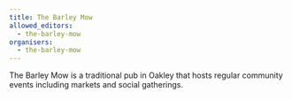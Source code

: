 ```yaml
---
title: The Barley Mow
allowed_editors:
  - the-barley-mow
organisers:
  - the-barley-mow
---
```

The Barley Mow is a traditional pub in Oakley that hosts regular community events including markets and social gatherings.
